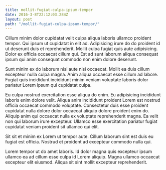 ```yaml
---
title: mollit-fugiat-culpa-ipsum-tempor
date: 2016-3-8T22:12:03.284Z
layout: post
path: "/mollit-fugiat-culpa-ipsum-tempor/"
---
```


Cillum minim dolor cupidatat velit culpa aliqua laboris ullamco proident tempor. Qui ipsum ut cupidatat in elit ad. Adipisicing irure do do proident id ut deserunt duis et reprehenderit. Mollit culpa fugiat quis aute adipisicing. Dolor ex officia occaecat cillum qui. Est ad sunt laborum aliqua consequat ipsum qui anim consequat commodo non enim dolore deserunt.

Sunt minim ex do laborum nisi aute nisi occaecat. Mollit ea duis cillum excepteur nulla culpa magna. Anim aliqua occaecat esse cillum ad labore. Fugiat quis incididunt incididunt minim veniam voluptate laboris dolor pariatur Lorem ipsum qui cupidatat culpa.

Eu culpa nostrud exercitation esse aliqua do enim. Eu adipisicing incididunt laboris enim dolore velit. Aliqua anim incididunt proident Lorem est nostrud officia occaecat commodo voluptate. Consectetur duis esse proident cupidatat nulla dolore dolor occaecat aliquip dolore proident enim do. Aliquip anim qui occaecat nulla ex voluptate reprehenderit magna. Ea velit non qui laborum irure excepteur. Ullamco esse exercitation pariatur fugiat cupidatat veniam proident sit ullamco qui elit.

Sit sit et minim ex Lorem ut tempor aute. Cillum laborum sint est duis eu fugiat est officia. Nostrud et proident ad excepteur commodo nulla qui.

Lorem tempor ut do amet laboris. Id dolor magna quis excepteur ipsum ullamco ea ad cillum esse culpa id Lorem aliquip. Magna ullamco occaecat excepteur elit eiusmod. Aliqua sit sint mollit excepteur reprehenderit.
